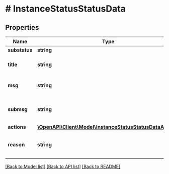 # # InstanceStatusStatusData

## Properties

Name | Type | Description | Notes
------------ | ------------- | ------------- | -------------
**substatus** | **string** | Instance Substatus | [optional] 
**title** | **string** | Status title in the language of the instance | [optional] 
**msg** | **string** | Status message in the language of the instance | [optional] 
**submsg** | **string** | Additional status message in the language of the instance | [optional] 
**actions** | [**\OpenAPI\Client\Model\InstanceStatusStatusDataActions**](InstanceStatusStatusDataActions.md) |  | [optional] 
**reason** | **string** | The reason why the instance is in \&quot;loading\&quot; status | [optional] 

[[Back to Model list]](../../README.md#documentation-for-models) [[Back to API list]](../../README.md#documentation-for-api-endpoints) [[Back to README]](../../README.md)


